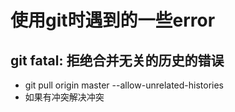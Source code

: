 # 使用git时遇到的一些error

## git fatal: 拒绝合并无关的历史的错误

- git pull origin master --allow-unrelated-histories
- 如果有冲突解决冲突

